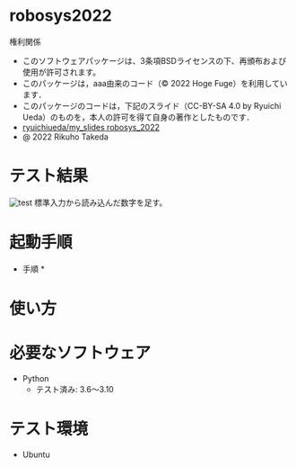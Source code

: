 # robosys2022
権利関係
* このソフトウェアパッケージは、3条項BSDライセンスの下、再頒布および使用が許可されます。
* このパッケージは，aaa由来のコード（© 2022 Hoge Fuge）を利用しています．
* このパッケージのコードは，下記のスライド（CC-BY-SA 4.0 by Ryuichi Ueda）のものを，本人の許可を得て自身の著作としたものです．
* [ryuichiueda/my_slides robosys_2022](https://github.com/ryuichiueda/my_slides/tree/master/robosys_2022)
* @ 2022 Rikuho Takeda

# テスト結果
![test](https://github.com/rikuhotakeda/robosys202x/actions/workflows/test.yml/badge.svg)
標準入力から読み込んだ数字を足す。

# 起動手順
* 手順
  *

# 使い方


# 必要なソフトウェア
* Python
  * テスト済み: 3.6～3.10

# テスト環境
* Ubuntu
